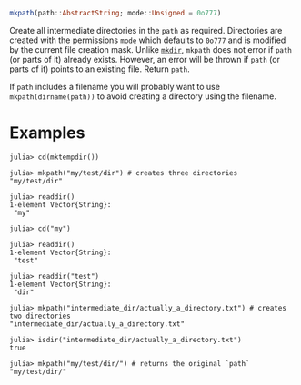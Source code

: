 ```julia
mkpath(path::AbstractString; mode::Unsigned = 0o777)
```

Create all intermediate directories in the `path` as required. Directories are created with the permissions `mode` which defaults to `0o777` and is modified by the current file creation mask. Unlike [`mkdir`](@ref), `mkpath` does not error if `path` (or parts of it) already exists. However, an error will be thrown if `path` (or parts of it) points to an existing file. Return `path`.

If `path` includes a filename you will probably want to use `mkpath(dirname(path))` to avoid creating a directory using the filename.

# Examples

```julia-repl
julia> cd(mktempdir())

julia> mkpath("my/test/dir") # creates three directories
"my/test/dir"

julia> readdir()
1-element Vector{String}:
 "my"

julia> cd("my")

julia> readdir()
1-element Vector{String}:
 "test"

julia> readdir("test")
1-element Vector{String}:
 "dir"

julia> mkpath("intermediate_dir/actually_a_directory.txt") # creates two directories
"intermediate_dir/actually_a_directory.txt"

julia> isdir("intermediate_dir/actually_a_directory.txt")
true

julia> mkpath("my/test/dir/") # returns the original `path`
"my/test/dir/"
```
